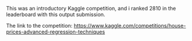 This was an introductory Kaggle competition, and i ranked 2810 in the leaderboard with this output submission. 

The link to the competition: https://www.kaggle.com/competitions/house-prices-advanced-regression-techniques
